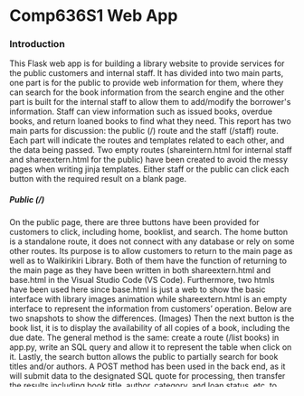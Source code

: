 # Comp636S1 Web App

### Introduction

This Flask web app is for building a library website to provide services for the public customers and internal staff. It has divided into two main parts, one part is for the public to provide web information for them, where they can search for the book information from the search engine and the other part is built for the internal staff to allow them to add/modify the borrower's information. Staff can view information such as issued books, overdue books, and return loaned books to find what they need.
This report has two main parts for discussion: the public (/) route and the staff (/staff) route. Each part will indicate the routes and templates related to each other, and the data being passed. Two empty routes (shareintern.html for internal staff and shareextern.html for the public) have been created to avoid the messy pages when writing jinja templates. Either staff or the public can click each button with the required result on a blank page.

##### Public (/)
On the public page, there are three buttons have been provided for customers to click, including home, booklist, and search. The home button is a standalone route, it does not connect with any database or rely on some other routes. Its purpose is to allow customers to return to the main page as well as to Waikirikiri Library. Both of them have the function of returning to the main page as they have been written in both shareextern.html and base.html in the Visual Studio Code (VS Code). 
Furthermore, two htmls have been used here since base.html is just a web to show the basic interface with library images animation while shareextern.html is an empty interface to represent the information from customers’ operation. Below are two snapshots to show the differences.  (Images)
Then the next button is the book list, it is to display the availability of all copies of a book, including the due date. The general method is the same: create a route (/list books) in app.py, write an SQL query and allow it to represent the table when click on it.
Lastly, the search button allows the public to partially search for book titles and/or authors. A POST method has been used in the back end, as it will submit data to the designated SQL quote for processing, then transfer the results including book title, author, category, and loan status, etc. to booklist.html to present to the public.

##### Staff(/Staff):
In the staff page, it has many inquiry functions, such as return loaned book, loan summary showing the total number of times each book has been loaned, borrower summary showing all borrowers and the total number of loans each borrower has had, etc.
Before discussing the functions of them, it is necessary to understand the HTTP protocol, which is designed for smooth communication between the client and the server. Some of these functions are used only with POST because POST is sent to the server along with the HTTP request. Some of them will use both POST and GET together because when the user submits information, they also need feedback. For example, the internal staff plans to search one of the borrower’s info, it is the condition, so GET will search the result from the back end and POST to show to the customers the staff. 
In here, the search borrower and have been chosen as the good examples to display the POST and GET
On the other hand, for example, public and staff searching button, add and update the borrower and return loanbook are those that I only use method POST to return the result to represent on the interface. 

### Debugging processes: 
Throughout the process, there are a considerable number of problems, such as confusion of logic at the beginning due to too many routes, and well organised the various routes to add in jinja templates. 
For me as an example, there are 11 htmls and 24 routes have been created. Borrowerlist as the example, the aim of this task is searching by either borrowerid or name to gather the whole information from the borrower, then staff can decide if this borrower has any infmation that need to be updated, such as house number, street or so (borrowerid set as read-only, I tried to set it as disable, the result is coming out, however, the server did not update it for some reason, then read-only is only choice). From the content above, one route created to used for search borrower and transfer to edit borrower interface to decide if he/she needed to be updated.
In the last assignment, I have only encountered POST, and I did not know that POST and GET could be used at the same time, so I also spent some time researching and testing. Fortunately, the result was good (what page display). 
Furthermore, an example given by Stuart is a SQL statement with one variable while multiple variables have been appeared in the tasks, such as partial searches based on author and book title in the public and staff pages. Author and booktitle are two variables, and the problem is how to combine the example within this task. Here is the work: 




### Conclusion
The process of uploading from local to GitHub was relatively smooth, but there was a problem when uploading from GitHub to PythonAnywhere. In this process, an error occurred that the server could not find the schema, and I couldn't figure out where the problem was for a long time, and finally found that the problem was that my local SQL statements were all library.books, but this is not used for PA, because the environment is not certain.
The next content is discussing returned books on the web, I need an interface to enter bookcopyid, then another path jumps to the original page, these two first pages need to be connected to the second route to execute SQL statements.






